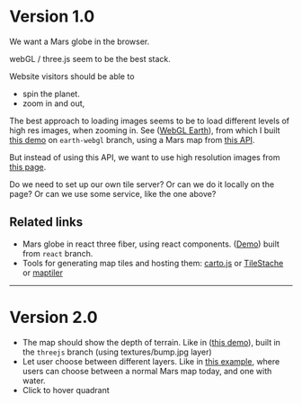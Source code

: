 # Version 1.0

We want a Mars globe in the browser.

webGL / three.js seem to be the best stack.

Website visitors should be able to

- spin the planet.
- zoom in and out,

The best approach to loading images seems to be to load different levels of high res images, when zooming in. See ([WebGL Earth](http://examples.webglearth.com/#helloworld)), from which I built [this demo](https://60411e2160bdf4000764fe13--compassionate-hodgkin-5fe53e.netlify.app/) on `earth-webgl` branch, using a Mars map from [this API](https://www.openplanetary.org/opm-basemaps/opm-mars-basemap-v0-2).

But instead of using this API, we want to use high resolution images from [this page](http://www.celestiamotherlode.net/addon/addon_237.html).

Do we need to set up our own tile server? Or can we do it locally on the page? Or can we use some service, like the one above?


## Related links

- Mars globe in react three fiber, using react components. ([Demo](https://6040f862046d3300076eb558--compassionate-hodgkin-5fe53e.netlify.app/)) built from `react` branch.
- Tools for generating map tiles and hosting them: [carto.js](https://github.com/CartoDB/carto.js) or [TileStache](https://github.com/TileStache/TileStache) or [maptiler](https://support.maptiler.com/i70-create-a-3d-online-globe)

---

# Version 2.0

- The map should show the depth of terrain. Like in ([this demo](https://60411c631a034500071134b2--compassionate-hodgkin-5fe53e.netlify.app/)), built in the `threejs` branch (using textures/bump.jpg layer)
- Let user choose between different layers. Like in [this example](https://source.opennews.org/articles/how-we-made-rewind-red-planet), where users can choose between a normal Mars map today, and one with water.
- Click to hover quadrant

